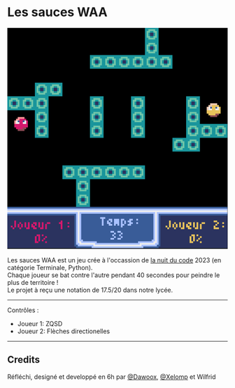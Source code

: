 # Les sauces WAA

![screenshot of the game](./docs/tempsnip.png)

Les sauces WAA est un jeu crée à l'occassion de [la nuit du code](https://www.nuitducode.net/) 2023 (en catégorie Terminale, Python). <br>
Chaque joueur se bat contre l'autre pendant 40 secondes pour peindre le plus de territoire ! <br>
Le projet à reçu une notation de 17.5/20 dans notre lycée.

---

Contrôles : <br>
- Joueur 1: ZQSD <br>
- Joueur 2: Flèches directionelles <br>

---

## Credits

Réfléchi, designé et developpé en 6h par [@Dawoox](https://github.com/dawoox), [@Xelomp](https://github.com/xelomp3) et Wilfrid
